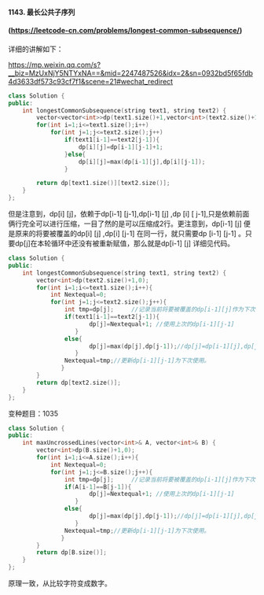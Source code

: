 #### 1143. 最长公共子序列

#### (https://leetcode-cn.com/problems/longest-common-subsequence/)

详细的讲解如下：

https://mp.weixin.qq.com/s?__biz=MzUxNjY5NTYxNA==&mid=2247487526&idx=2&sn=0932bd5f65fdb4d3633df573c93cf7f1&scene=21#wechat_redirect

```cpp
class Solution {
public:
    int longestCommonSubsequence(string text1, string text2) {
        vector<vector<int>>dp(text1.size()+1,vector<int>(text2.size()+1,0));
        for(int i=1;i<=text1.size();i++)
            for(int j=1;j<=text2.size();j++)
                if(text1[i-1]==text2[j-1]){
                    dp[i][j]=dp[i-1][j-1]+1;
                }else{
                    dp[i][j]=max(dp[i-1][j],dp[i][j-1]);
                }

        return dp[text1.size()][text2.size()];
    }
};
```

但是注意到，dp[i] [j]，依赖于dp[i-1] [j-1],dp[i-1] [j] ,dp [i] [ j-1],只是依赖前面俩行完全可以进行压缩，一目了然的是可以压缩成2行。更注意到，dp[i-1] [j] 便是原来的将要被覆盖的dp[i] [j] ,dp[i] [j-1] 在同一行，就只需要dp [i-1] [j-1] 。只要dp[j]在本轮循环中还没有被重新赋值，那么就是dp[i-1] [j] 详细见代码。

```cpp
class Solution {
public:
    int longestCommonSubsequence(string text1, string text2) {
        vector<int>dp(text2.size()+1,0);
        for(int i=1;i<=text1.size();i++){
            int Nextequal=0;
            for(int j=1;j<=text2.size();j++){ 
                int tmp=dp[j];     //记录当前将要被覆盖的dp[i-1][j]作为下次的dp[i-1][j-1]
                if(text1[i-1]==text2[j-1]){
                       dp[j]=Nextequal+1; //使用上次的dp[i-1][j-1]
                   }
                else{
                       dp[j]=max(dp[j],dp[j-1]);//dp[j]=dp[i-1][j],dp[j-1]=dp[i][j-1]
                   }
                Nextequal=tmp;//更新dp[i-1][j-1]为下次使用。
               }
        }
        return dp[text2.size()];
    }
};
```



变种题目：1035

```cpp
class Solution {
public:
    int maxUncrossedLines(vector<int>& A, vector<int>& B) {
        vector<int>dp(B.size()+1,0);
        for(int i=1;i<=A.size();i++){
            int Nextequal=0;
            for(int j=1;j<=B.size();j++){ 
                int tmp=dp[j];     //记录当前将要被覆盖的dp[i-1][j]作为下次的dp[i-1][j-1]
                if(A[i-1]==B[j-1]){
                       dp[j]=Nextequal+1; //使用上次的dp[i-1][j-1]
                   }
                else{
                       dp[j]=max(dp[j],dp[j-1]);//dp[j]=dp[i-1][j],dp[j-1]=dp[i][j-1]
                   }
                Nextequal=tmp;//更新dp[i-1][j-1]为下次使用。
               }
        }
        return dp[B.size()];
    }
};
```

原理一致，从比较字符变成数字。